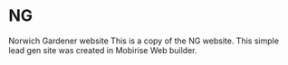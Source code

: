 # NG
Norwich Gardener website
This is a copy of the NG website. This simple lead gen site was created in Mobirise Web builder.
